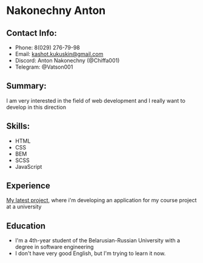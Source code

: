 # Nakonechny Anton

## Contact Info:
* Phone: 8(029) 276-79-98
* Email: kashot.kukuskin@gmail.com
* Discord: Anton Nakonechny (@Chiffa001)
* Telegram: @Vatson001

## Summary:
  I am very interested in the field of web development and I really want to develop in this direction

## Skills:
* HTML
* CSS
* BEM
* SCSS
* JavaScript

## Experience
[My latest project](https://github.com/Chiffa001/BD), where i'm developing an application for my course project at a university

## Education
 * I'm a 4th-year student of the Belarusian-Russian University with a degree in software engineering
 * I don't have very good English, but I'm trying to learn it now.
